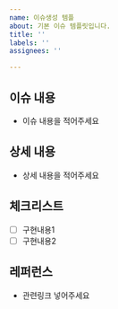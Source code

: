 ```yaml
---
name: 이슈생성 템플
about: 기본 이슈 템플릿입니다.
title: ''
labels: ''
assignees: ''

---
```


## 이슈 내용
- 이슈 내용을 적어주세요

## 상세 내용
- 상세 내용을 적어주세요

## 체크리스트
- [ ] 구현내용1
- [ ] 구현내용2

## 레퍼런스
- 관련링크 넣어주세요
